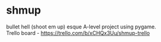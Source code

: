 # shmup
bullet hell (shoot em up) esque A-level project using pygame.  
Trello board - https://trello.com/b/xCHQx3Uu/shmup-trello  
